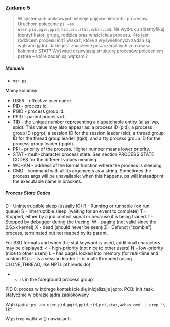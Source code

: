 ### Zadanie 5

> W systemach uniksowych istnieje pojęcie hierarchii procesów.
> Uruchom polecenie `ps -eo user,pid,pgid,ppid,tid,pri,stat,wchan,cmd`.
> Na wydruku zidentyfikuj identyfikator, grupę, rodzica oraz właściciela procesu.
> Kto jest rodzicem procesu init?
> Wskaż, które z wyświetlonych zadań są wątkami jądra.
> Jakie jest znaczenie poszczególnych znaków w kolumnie STAT?
> Wyświetl drzewiastą strukturę procesów poleceniem pstree – które zadań są
wątkami?

##### Manuele
* `man ps`

Mamy kolumny:
* USER - effective user name.
* PID  - process id.
* PGID  - process group id.
* PPID - parent process id.
* TID - the unique number representing a dispatchable entity (alias lwp, spid).
This value may also appear as: a process ID (pid); a process group ID (pgrp);
a session ID for the session leader (sid);
a thread group ID for the thread group leader (tgid);
and a tty process group ID for the process group leader (tpgid).
* PRI - priority of the process.  Higher number means lower priority.
* STAT - multi-character process state.  See section PROCESS STATE CODES for
the different values meaning.
* WCHAN - address of the kernel function where the process is sleeping.
* CMD - command with all its arguments as a string. Sometimes the process args
will be unavailable; when this happens, ps will insteadprint the executable
name in brackets.


##### Process State Codes

D - Uninterruptible sleep (usually IO)
R - Running or runnable (on run queue)
S - Interruptible sleep (waiting for an event to complete)
T - Stopped, either by a job control signal or because it is being traced.
t - Stopped by debugger during the tracing.
W - paging (not valid since the 2.6.xx kernel)
X - dead (should never be seen)
Z - Defunct (“zombie”) process, terminated but not reaped by its parent.

For BSD formats and when the stat keyword is used, additional characters may be displayed:
< - high-priority (not nice to other users)
N - low-priority (nice to other users)
L - has pages locked into memory (for real-time and custom IO)
s - is a session leader
l - is multi-threaded (using CLONE_THREAD, like NPTL pthreads do)
+ - is in the foreground process group


PID 0: proces w którego kontekście śię inicjalizuje jądro.
PCB: init_task. statycznie w obrazie jądra zaalokowany


Wątki jądra:
`ps -eo user,pid,pgid,ppid,tid,pri,stat,wchan,cmd  | grep "\[k"`


W `pstree` wątki w {} nawiasach.